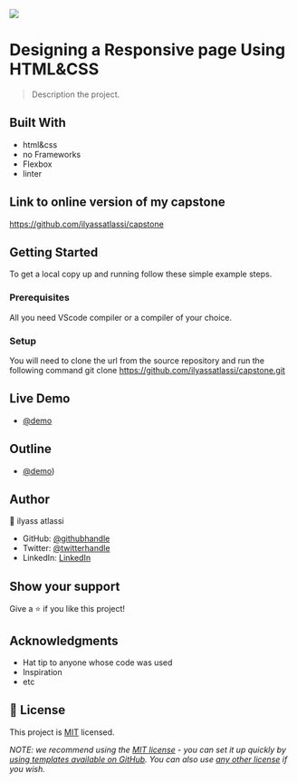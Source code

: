 ![](https://img.shields.io/badge/Microverse-blueviolet)

# Designing a Responsive page Using HTML&CSS


> Description the project.


## Built With

- html&css
- no Frameworks
- Flexbox
- linter

## Link to online version of my capstone

https://github.com/ilyassatlassi/capstone

## Getting Started

To get a local copy up and running follow these simple example steps.

### Prerequisites

All you need VScode compiler or a compiler of your choice.

### Setup

You will need to clone the url from the source repository and run the following command 
git clone https://github.com/ilyassatlassi/capstone.git


## Live Demo

- [@demo](https://ilyassatlassi.github.io/capstone/)
## Outline

- [@demo](https://www.loom.com/share/82fa1c03e5dc437db1f950a4d2227abd))
## Author

👤 ilyass atlassi

- GitHub: [@githubhandle](https://github.com/ilyassatlass)
- Twitter: [@twitterhandle](https://twitter.com/ilyass_atlassi)
- LinkedIn: [LinkedIn](https://www.linkedin.com/in/ilyassatlassi/)



## Show your support

Give a ⭐️ if you like this project!

## Acknowledgments

- Hat tip to anyone whose code was used
- Inspiration
- etc

## 📝 License

This project is [MIT](https://github.com/ilyassatlassi/portfolio_setup_mobile/blob/main/LICENCE.md) licensed.

_NOTE: we recommend using the [MIT license](https://choosealicense.com/licenses/mit/) - you can set it up quickly by [using templates available on GitHub](https://docs.github.com/en/communities/setting-up-your-project-for-healthy-contributions/adding-a-license-to-a-repository). You can also use [any other license](https://choosealicense.com/licenses/) if you wish._